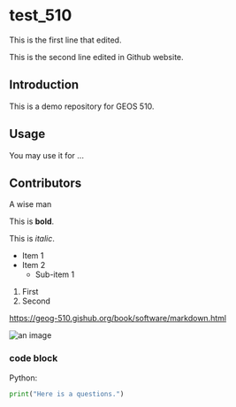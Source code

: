 # test_510

This is the first line that edited.

This is the second line edited in Github website.

## Introduction

This is a demo repository for GEOS 510.

## Usage

You may use it for ...

## Contributors

A wise man

This is **bold**.

This is _italic_.

- Item 1
- Item 2
  - Sub-item 1

1. First 
2. Second

<https://geog-510.gishub.org/book/software/markdown.html>

![an image](https://geog-510.gishub.org/_static/logo.png)

### code block

Python:
```python
print("Here is a questions.")
```

